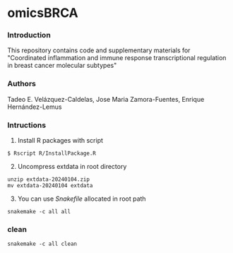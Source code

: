 # omicsBRCA

### Introduction

This repository contains code and supplementary materials for "Coordinated inflammation and immune
response transcriptional regulation in breast cancer molecular subtypes"

### Authors
Tadeo E. Velázquez-Caldelas, Jose Maria Zamora-Fuentes, Enrique Hernández-Lemus
### Intructions

1. Install R packages with script

```
$ Rscript R/InstallPackage.R
```

2. Uncompress extdata in root directory

```
unzip extdata-20240104.zip
mv extdata-20240104 extdata
```

3. You can use *Snakefile* allocated in root path

```
snakemake -c all all
```


### clean
```
snakemake -c all clean
```
